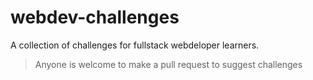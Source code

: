 # webdev-challenges
A collection of challenges for fullstack webdeloper learners.
>Anyone is welcome to make a pull request to suggest challenges
